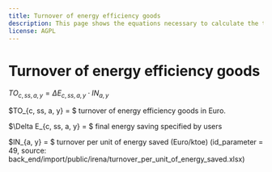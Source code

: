 ```yaml
---
title: Turnover of energy efficiency goods
description: This page shows the equations necessary to calculate the turnover of energy efficiency goods.
license: AGPL
---
```


<!--
© 2024 Fraunhofer-Gesellschaft e.V., München

SPDX-License-Identifier: AGPL-3.0-or-later
-->

Turnover of energy efficiency goods
=


$TO_{c, ss, a, y} = \Delta E_{c, ss, a, y} \cdot IN_{a, y}$

$TO_{c, ss, a, y} = $ turnover of energy efficiency goods in Euro.

$\Delta E_{c, ss, a, y} = $ final energy saving specified by users

$IN_{a, y} = $ turnover per unit of energy saved (Euro/ktoe) (id_parameter = 49, source: back_end/import/public/irena/turnover_per_unit_of_energy_saved.xlsx)